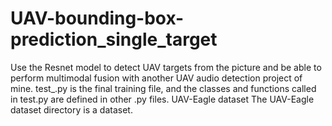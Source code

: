 # UAV-bounding-box-prediction_single_target
Use the Resnet model to detect UAV targets from the picture and be able to perform multimodal fusion with another UAV audio detection project of mine.
test_.py is the final training file, and the classes and functions called in test.py are defined in other .py files.
UAV-Eagle dataset The UAV-Eagle dataset directory is a dataset.
